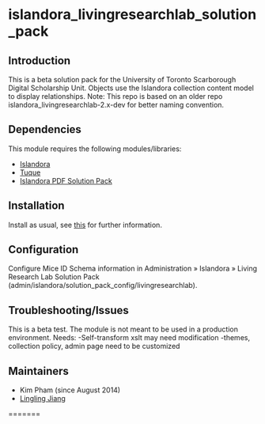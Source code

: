 islandora_livingresearchlab_solution_pack
=========================================


## Introduction

This is a beta solution pack for the University of Toronto Scarborough Digital Scholarship Unit.  Objects use the Islandora collection content model to display relationships.
Note: This repo is based on an older repo islandora_livingresearchlab-2.x-dev for better naming convention. 

## Dependencies

This module requires the following modules/libraries:

* [Islandora](https://github.com/islandora/islandora)
* [Tuque](https://github.com/islandora/tuque)
* [Islandora PDF Solution Pack](https://github.com/Islandora/islandora_solution_pack_pdf)

## Installation

Install as usual, see [this](https://drupal.org/documentation/install/modules-themes/modules-7) for further information.

## Configuration

Configure Mice ID Schema information in Administration » Islandora » Living Research Lab Solution Pack (admin/islandora/solution_pack_config/livingresearchlab).

## Troubleshooting/Issues
This is a beta test.  The module is not meant to be used in a production environment.
Needs: 
-Self-transform xslt may need modification
-themes, collection policy, admin page need to be customized

## Maintainers

* Kim Pham (since August 2014)
* [Lingling Jiang](https://github.com/sprklinginfo)

=======
